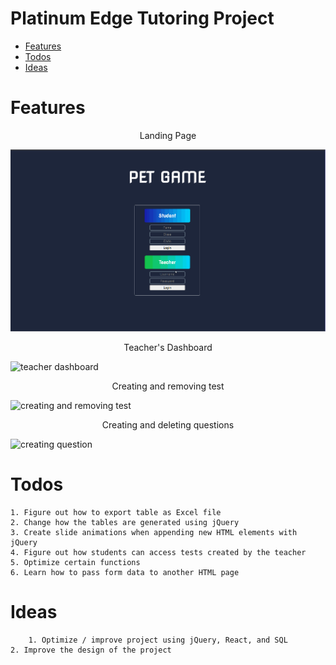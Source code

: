 # Platinum Edge Tutoring Project
  <!--- Description --->
  * [Features](#features)
  * [Todos](#todos)
  * [Ideas](#ideas)

# Features
  <p align="center">Landing Page</p>
  
  ![loadingpage](images_videos/loadingpage_2.gif)
  <!--- 1. multi-select window that allows the teacher to send tests to students in a specific class --->
  <p align="center">Teacher's Dashboard</p>	
  
  ![teacher dashboard](https://user-images.githubusercontent.com/98438095/178291628-8a423267-8d4d-4378-ac3e-f7225a894fe7.gif)
	
  <!--- ![teacher dashboard](images_videos/teacher%20dashboard_2.gif) --->
  <!--- 2. selecting multiple students / questions / tests and delete them --->
  <p align="center">Creating and removing test</p>	
  
  ![creating and removing test](https://user-images.githubusercontent.com/98438095/178291754-0a35bcc6-7b00-40ba-b9b8-9a9e4abc5ae0.gif)

  <!--- ![creating and removing test](images_videos/creating%20new%20test.gif) --->
  <p align="center">Creating and deleting questions</p>		
  
  ![creating question](https://user-images.githubusercontent.com/98438095/178291933-37ecf54f-3faa-4e31-8f5d-38fd2c216362.gif)

  <!--- ![creating question](images_videos/creating%20question.gif) --->
  
# Todos
    1. Figure out how to export table as Excel file
    2. Change how the tables are generated using jQuery
    3. Create slide animations when appending new HTML elements with jQuery
    4. Figure out how students can access tests created by the teacher
    5. Optimize certain functions
	6. Learn how to pass form data to another HTML page


# Ideas
		1. Optimize / improve project using jQuery, React, and SQL 
    2. Improve the design of the project

